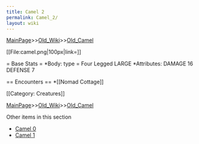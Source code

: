 ```yaml
---
title: Camel 2
permalink: Camel_2/
layout: wiki
---
```


[MainPage](/keeperrl_wiki/ "wikilink")>>[Old_Wiki](/keeperrl_wiki/Old_Wiki "wikilink")>>[Old_Camel](/keeperrl_wiki/Old_Camel "wikilink")

[[File:camel.png|100px|link=]]

= Base Stats = 
*Body: type = Four Legged LARGE 
*Attributes: DAMAGE 16 DEFENSE 7 

== Encounters ==
*[[Nomad Cottage]]

[[Category: Creatures]]

[MainPage](/keeperrl_wiki/ "wikilink")>>[Old_Wiki](/keeperrl_wiki/Old_Wiki "wikilink")>>[Old_Camel](/keeperrl_wiki/Old_Camel "wikilink")

Other items in this section
-    [Camel 0](/keeperrl_wiki/Camel_0 "wikilink")
-    [Camel 1](/keeperrl_wiki/Camel_1 "wikilink")
